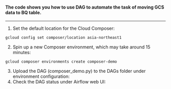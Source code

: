#### The code shows you how to use DAG to automate the task of moving GCS data to BQ table.
---
1) Set the default location for the Cloud Composer: <br/>
```
gcloud config set composer/location asia-northeast1
```
2) Spin up a new Composer environment, which may take around 15 minutes: <br/>
```
gcloud composer environments create composer-demo
```
3) Upload the DAG (composer_demo.py) to the DAGs folder under environment configuration: <br/>
4) Check the DAG status under Airflow web UI: <br/>

